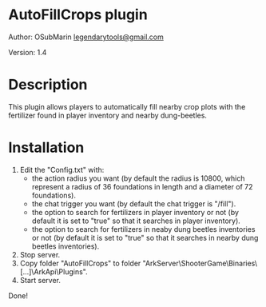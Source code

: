 # AutoFillCrops plugin
Author: OSubMarin <legendarytools@gmail.com>

Version: 1.4

# Description
This plugin allows players to automatically fill nearby crop plots with the fertilizer found in player inventory and nearby dung-beetles.


# Installation
1) Edit the "Config.txt" with:
   - the action radius you want (by default the radius is 10800, which represent a radius of 36 foundations in length and a diameter of 72 foundations).
   - the chat trigger you want (by default the chat trigger is "/fill").
   - the option to search for fertilizers in player inventory or not (by default it is set to "true" so that it searches in player inventory).
   - the option to search for fertilizers in neaby dung beetles inventories or not (by default it is set to "true" so that it searches in nearby dung beetles inventories).
2) Stop server.
3) Copy folder "AutoFillCrops" to folder "ArkServer\ShooterGame\Binaries\\[...]\ArkApi\Plugins".
4) Start server.


Done!
